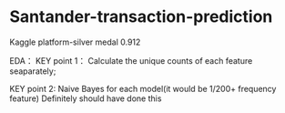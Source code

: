 # Santander-transaction-prediction
Kaggle platform-silver medal 0.912

EDA： 
KEY point 1：
Calculate the unique counts of each feature seaparately;

KEY point 2:
Naive Bayes for each model(it would be 1/200+ frequency feature)
Definitely should have done this

